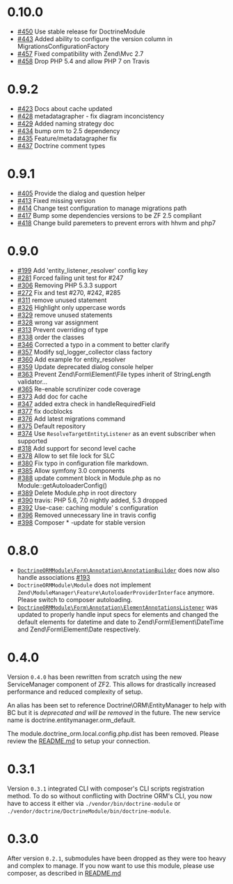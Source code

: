 # 0.10.0

 * [#450](https://github.com/doctrine/DoctrineORMModule/pull/450) Use stable release for DoctrineModule
 * [#443](https://github.com/doctrine/DoctrineORMModule/pull/443) Added ability to configure the version column in MigrationsConfigurationFactory
 * [#457](https://github.com/doctrine/DoctrineORMModule/pull/457) Fixed compatibility with Zend\Mvc 2.7
 * [#458](https://github.com/doctrine/DoctrineORMModule/pull/458) Drop PHP 5.4 and allow PHP 7 on Travis

# 0.9.2
 * [#423](https://github.com/doctrine/DoctrineORMModule/pull/423) Docs about cache updated
 * [#428](https://github.com/doctrine/DoctrineORMModule/pull/428) metadatagrapher - fix diagram inconcistency
 * [#429](https://github.com/doctrine/DoctrineORMModule/pull/429) Added naming strategy doc
 * [#434](https://github.com/doctrine/DoctrineORMModule/pull/434) bump orm to 2.5 dependency
 * [#435](https://github.com/doctrine/DoctrineORMModule/pull/435) Feature/metadatagrapher fix
 * [#437](https://github.com/doctrine/DoctrineORMModule/pull/437) Doctrine comment types

# 0.9.1
 * [#405](https://github.com/doctrine/DoctrineORMModule/pull/405) Provide the dialog and question helper
 * [#413](https://github.com/doctrine/DoctrineORMModule/pull/413) Fixed missing version
 * [#414](https://github.com/doctrine/DoctrineORMModule/pull/414) Change test configuration to manage migrations path
 * [#417](https://github.com/doctrine/DoctrineORMModule/pull/417) Bump some dependencies versions to be ZF 2.5 compliant
 * [#418](https://github.com/doctrine/DoctrineORMModule/pull/418) Change build paremeters to prevent errors with hhvm and php7

# 0.9.0
 * [#199](https://github.com/doctrine/DoctrineORMModule/pull/199) Add 'entity_listener_resolver' config key
 * [#281](https://github.com/doctrine/DoctrineORMModule/pull/281) Forced failing unit test for #247
 * [#306](https://github.com/doctrine/DoctrineORMModule/pull/306) Removing PHP 5.3.3 support
 * [#272](https://github.com/doctrine/DoctrineORMModule/pull/272) Fix and test #270, #242, #285
 * [#311](https://github.com/doctrine/DoctrineORMModule/pull/311) remove unused statement
 * [#326](https://github.com/doctrine/DoctrineORMModule/pull/326) Highlight only uppercase words
 * [#329](https://github.com/doctrine/DoctrineORMModule/pull/329) remove unused statements
 * [#328](https://github.com/doctrine/DoctrineORMModule/pull/328) wrong var assignment
 * [#313](https://github.com/doctrine/DoctrineORMModule/pull/313) Prevent overriding of type
 * [#338](https://github.com/doctrine/DoctrineORMModule/pull/338) order the classes
 * [#346](https://github.com/doctrine/DoctrineORMModule/pull/346) Corrected a typo in a comment to better clarify
 * [#357](https://github.com/doctrine/DoctrineORMModule/pull/357) Modify sql_logger_collector class factory
 * [#360](https://github.com/doctrine/DoctrineORMModule/pull/360) Add example for entity_resolver
 * [#359](https://github.com/doctrine/DoctrineORMModule/pull/359) Update deprecated dialog console helper
 * [#363](https://github.com/doctrine/DoctrineORMModule/pull/363) Prevent Zend\Form\Element\File types inherit of StringLength validator...
 * [#365](https://github.com/doctrine/DoctrineORMModule/pull/365) Re-enable scrutinizer code coverage
 * [#373](https://github.com/doctrine/DoctrineORMModule/pull/373) Add doc for cache
 * [#347](https://github.com/doctrine/DoctrineORMModule/pull/347) added extra check in handleRequiredField
 * [#377](https://github.com/doctrine/DoctrineORMModule/pull/377) fix docblocks
 * [#376](https://github.com/doctrine/DoctrineORMModule/pull/376) Add latest migrations command
 * [#375](https://github.com/doctrine/DoctrineORMModule/pull/375) Default repository
 * [#374](https://github.com/doctrine/DoctrineORMModule/pull/374) Use `ResolveTargetEntityListener` as an event subscriber when supported
 * [#318](https://github.com/doctrine/DoctrineORMModule/pull/318) Add support for second level cache
 * [#378](https://github.com/doctrine/DoctrineORMModule/pull/378) Allow to set file lock for SLC
 * [#380](https://github.com/doctrine/DoctrineORMModule/pull/380) Fix typo in configuration file markdown.
 * [#385](https://github.com/doctrine/DoctrineORMModule/pull/385) Allow symfony 3.0 components
 * [#388](https://github.com/doctrine/DoctrineORMModule/pull/388) update comment block in Module.php as no Module::getAutoloaderConfig()
 * [#389](https://github.com/doctrine/DoctrineORMModule/pull/389) Delete Module.php in root directory
 * [#390](https://github.com/doctrine/DoctrineORMModule/pull/390) travis: PHP 5.6, 7.0 nightly added, 5.3 dropped
 * [#392](https://github.com/doctrine/DoctrineORMModule/pull/392) Use-case: caching module' s configuration
 * [#396](https://github.com/doctrine/DoctrineORMModule/pull/396) Removed unnecessary line in travis config
 * [#398](https://github.com/doctrine/DoctrineORMModule/pull/398) Composer * -update for stable version

# 0.8.0

 * [`DoctrineORMModule\Form\Annotation\AnnotationBuilder`](https://github.com/doctrine/DoctrineORMModule/blob/master/src/DoctrineORMModule/Form/Annotation/AnnotationBuilder.php)
   does now also handle associations [#193](https://github.com/doctrine/DoctrineORMModule/pull/193)
 * `DoctrineORMModule\Module` does not implement `Zend\ModuleManager\Feature\AutoloaderProviderInterface` anymore.
   Please switch to composer autoloading.
 * [`DoctrineORMModule\Form\Annotation\ElementAnnotationsListener`](https://github.com/doctrine/DoctrineORMModule/blob/master/src/DoctrineORMModule/Form/Annotation/ElementAnnotationsListener.php)
   was updated to properly handle input specs for elements and changed the default elements for datetime and date to
   Zend\Form\Element\DateTime and Zend\Form\Element\Date respectively.

# 0.4.0
Version `0.4.0` has been rewritten from scratch using the new ServiceManager component of ZF2. This allows for
drastically increased performance and reduced complexity of setup.

An alias has been set to reference Doctrine\ORM\EntityManager to help with BC but it is *deprecated and will be removed*
in the future. The new service name is doctrine.entitymanager.orm_default.

The module.doctrine_orm.local.config.php.dist has been removed. Please review the
[README.md](http://www.github.com/doctrine/DoctrineORMModule/tree/master/README.md) to setup your connection.

# 0.3.1
Version `0.3.1` integrated CLI with composer's CLI scripts registration method. To do so without conflicting with
Doctrine ORM's CLI, you now have to access it either via `./vendor/bin/doctrine-module` or
`./vendor/doctrine/DoctrineModule/bin/doctrine-module`.

# 0.3.0
After version `0.2.1`, submodules have been dropped as they were too heavy and complex to manage. If you now want to use
this module, please use composer, as described in
[README.md](http://www.github.com/doctrine/DoctrineORMModule/tree/master/README.md)
